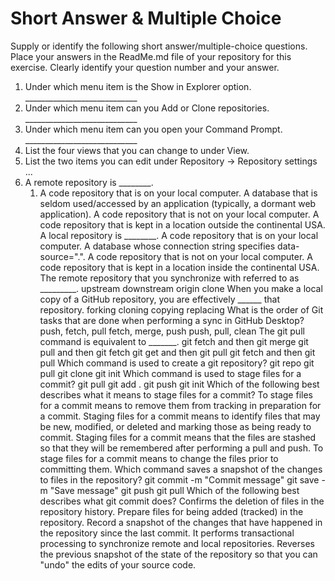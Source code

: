 # Short Answer & Multiple Choice
Supply or identify the following short answer/multiple-choice questions. Place your answers in the ReadMe.md file of your repository for this exercise. Clearly identify your question number and your answer.

1. Under which menu item is the Show in Explorer option. ____________________________
2. Under which menu item can you Add or Clone repositories. ____________________________
3. Under which menu item can you open your Command Prompt. ____________________________
4. List the four views that you can change to under View.
5. List the two items you can edit under Repository → Repository settings ...
6. A remote repository is ________.
   1. A code repository that is on your local computer.
A database that is seldom used/accessed by an application (typically, a dormant web application).
A code repository that is not on your local computer.
A code repository that is kept in a location outside the continental USA.
A local repository is ________.
A code repository that is on your local computer.
A database whose connection string specifies data-source=".".
A code repository that is not on your local computer.
A code repository that is kept in a location inside the continental USA.
The remote repository that you synchronize with referred to as _________.
upstream
downstream
origin
clone
When you make a local copy of a GitHub repository, you are effectively ______ that repository.
forking
cloning
copying
replacing
What is the order of Git tasks that are done when performing a sync in GitHub Desktop?
push, fetch, pull
fetch, merge, push
push, pull, clean
The git pull command is equivalent to _______.
git fetch and then git merge
git pull and then git fetch
git get and then git pull
git fetch and then git pull
Which command is used to create a git repository?
git repo
git pull
git clone
git init
Which command is used to stage files for a commit?
git pull
git add .
git push
git init
Which of the following best describes what it means to stage files for a commit?
To stage files for a commit means to remove them from tracking in preparation for a commit.
Staging files for a commit means to identify files that may be new, modified, or deleted and marking those as being ready to commit.
Staging files for a commit means that the files are stashed so that they will be remembered after performing a pull and push.
To stage files for a commit means to change the files prior to committing them.
Which command saves a snapshot of the changes to files in the repository?
git commit -m "Commit message"
git save -m "Save message"
git push
git pull
Which of the following best describes what git commit does?
Confirms the deletion of files in the repository history.
Prepare files for being added (tracked) in the repository.
Record a snapshot of the changes that have happened in the repository since the last commit.
It performs transactional processing to synchronize remote and local repositories.
Reverses the previous snapshot of the state of the repository so that you can "undo" the edits of your source code.

